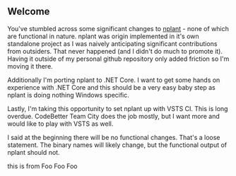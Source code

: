 ## Welcome
You've stumbled across some significant changes to [nplant](http://nplant.org) - none of which are functional in nature.  nplant was origin implemented in it's own standalone project as I was naively anticipating significant contributions from outsiders.  That never happened (and I didn't do much to promote it).  Having it outside of my personal github repository only added friction so I'm moving it there.  

Additionally I'm porting nplant to .NET Core.  I want to get some hands on experience with .NET Core and this should be a very easy baby step as nplant is doing nothing Windows specific.

Lastly, I'm taking this opportunity to set nplant up with VSTS CI.  This is long overdue.  CodeBetter Team City does the job mostly, but I want more and would like to play with VSTS as well.

I said at the beginning there will be no functional changes.  That's a loose statement.  The binary names will likely change, but the functional output of nplant should not.

this is from Foo Foo Foo